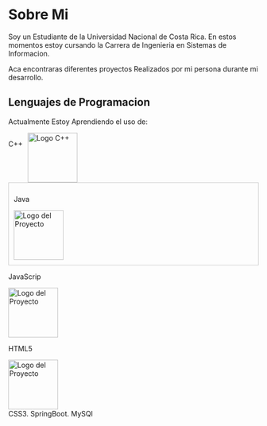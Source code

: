 <h1>Sobre Mi</h1>

Soy un Estudiante de la Universidad Nacional de Costa Rica.
En estos momentos estoy cursando la Carrera de Ingenieria en Sistemas de Informacion.

Aca encontraras diferentes proyectos Realizados por mi persona durante mi desarrollo.

<h2>Lenguajes de Programacion</h2>
<p>Actualmente Estoy Aprendiendo el uso de:</p>



<div style="display: flex; gap: 10px;">
 <p>C++</p>
 <img src="https://upload.wikimedia.org/wikipedia/commons/1/18/ISO_C%2B%2B_Logo.svg" alt="Logo C++" width=100>
</div>
 
<div style="flex: 1; border: 1px solid #ccc; padding: 10px;">
 <p>Java</p>
 <img src="https://cdn-icons-png.flaticon.com/512/5968/5968282.png" alt="Logo del Proyecto" width="100">
</div>

<div>
 <p>JavaScrip</p>
 <img src="https://upload.wikimedia.org/wikipedia/commons/6/6a/JavaScript-logo.png" alt="Logo del Proyecto" width="100">
</div>
<div>
 <p>HTML5</p>
 <img src="https://upload.wikimedia.org/wikipedia/commons/6/61/HTML5_logo_and_wordmark.svg" alt="Logo del Proyecto" width="100">
</div>
CSS3.
SpringBoot.
MySQl
